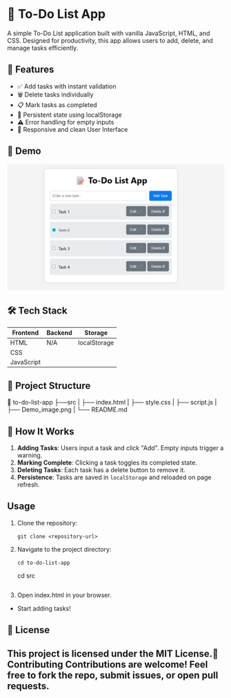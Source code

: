 # 📝 To-Do List App

A simple To-Do List application built with vanilla JavaScript, HTML, and CSS. Designed for productivity, this app allows users to add, delete, and manage tasks efficiently.

## 🚀 Features

- ✅ Add tasks with instant validation
- 🗑️ Delete tasks individually 
- 📋 Mark tasks as completed
- 🔄 Persistent state using localStorage
- ⚠️ Error handling for empty inputs
- 🎨 Responsive and clean User Interface

## 📸 Demo

![Demo image of the To-Do List](Demo_image.png)

## 🛠️ Tech Stack

| Frontend   | Backend | Storage      |
|------------|---------|--------------|
| HTML       | N/A     | localStorage |
| CSS        |         |              |
| JavaScript |         |              |

## 📂 Project Structure

📁 to-do-list-app
    ├──src
    |  ├── index.html 
    |  ├── style.css 
    |  ├── script.js 
    |
    ├── Demo_image.png
    |
    └── README.md

## 🧠 How It Works

1. **Adding Tasks**: Users input a task and click "Add". Empty inputs trigger a warning.
2. **Marking Complete**: Clicking a task toggles its completed state.
3. **Deleting Tasks**: Each task has a delete button to remove it.
4. **Persistence**: Tasks are saved in `localStorage` and reloaded on page refresh.

## Usage

1. Clone the repository:
   ```
   git clone <repository-url>
   ```

2. Navigate to the project directory:
   ```
   cd to-do-list-app
   ```
   cd src
   ```

3. Open index.html in your browser.
- Start adding tasks!

## 📜 License

This project is licensed under the MIT License.🙌 Contributing Contributions are welcome! Feel free to fork the repo, submit issues, or open pull requests.
---